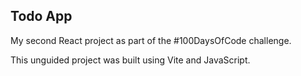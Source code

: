 ## Todo App ##

My second React project as part of the #100DaysOfCode challenge.

This unguided project was built using Vite and JavaScript.
